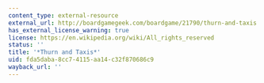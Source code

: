 ```yaml
---
content_type: external-resource
external_url: http://boardgamegeek.com/boardgame/21790/thurn-and-taxis
has_external_license_warning: true
license: https://en.wikipedia.org/wiki/All_rights_reserved
status: ''
title: '*Thurn and Taxis*'
uid: fda5daba-8cc7-4115-aa14-c32f870686c9
wayback_url: ''
---
```

